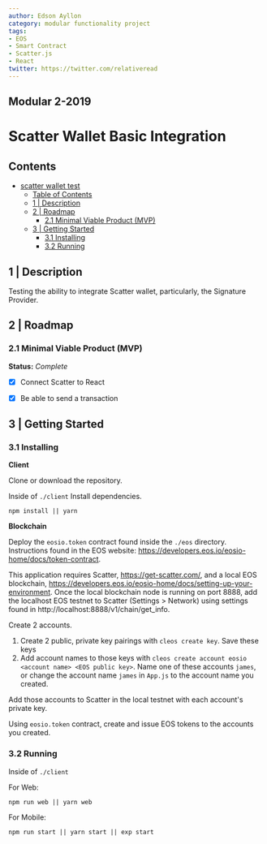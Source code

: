 ```yaml
---
author: Edson Ayllon
category: modular functionality project
tags:
- EOS
- Smart Contract
- Scatter.js
- React
twitter: https://twitter.com/relativeread
---
```



## Modular 2-2019

# Scatter Wallet Basic Integration

## Contents

<!-- TOC START min:1 max:3 link:true update:true -->
- [scatter wallet test](#scatter-wallet-test)
  - [Table of Contents](#table-of-contents)
  - [1 | Description](#1--description)
  - [2 | Roadmap](#2--roadmap)
    - [2.1 Minimal Viable Product (MVP)](#21-minimal-viable-product-mvp)
  - [3 | Getting Started](#3--getting-started)
    - [3.1 Installing](#31-installing)
    - [3.2 Running](#32-running)

<!-- TOC END -->


## 1 | Description

Testing the ability to integrate Scatter wallet, particularly, the Signature Provider.

## 2 | Roadmap

### 2.1 Minimal Viable Product (MVP)

**Status:** _Complete_

* [x] Connect Scatter to React
* [x] Be able to send a transaction


## 3 | Getting Started

### 3.1 Installing

**Client**

Clone or download the repository.

Inside of `./client` Install dependencies.

```
npm install || yarn
```

**Blockchain**

Deploy the `eosio.token` contract found inside the `./eos` directory. Instructions found in the EOS website:
https://developers.eos.io/eosio-home/docs/token-contract.

This application requires Scatter, https://get-scatter.com/, and a local EOS blockchain, https://developers.eos.io/eosio-home/docs/setting-up-your-environment. Once the local blockchain node is running on port 8888, add the localhost EOS testnet to Scatter (Settings > Network) using settings found in http://localhost:8888/v1/chain/get_info.

Create 2 accounts.

1. Create 2 public, private key pairings with `cleos create key`. Save these keys
2. Add account names to those keys with `cleos create account eosio <account name> <EOS public key>`. Name one of these accounts `james`, or change the account name `james` in `App.js` to the account name you created.  

Add those accounts to Scatter in the local testnet with each account's private key.

Using `eosio.token` contract, create and issue EOS tokens to the accounts you created.


### 3.2 Running

Inside of `./client`

For Web:

```
npm run web || yarn web
```

For Mobile:

```
npm run start || yarn start || exp start
```
